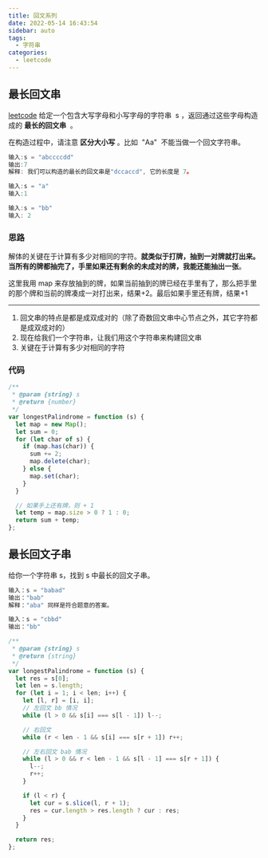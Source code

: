 ```yaml
---
title: 回文系列
date: 2022-05-14 16:43:54
sidebar: auto
tags:
  - 字符串
categories:
  - leetcode
---
```


## 最长回文串

[leetcode](https://leetcode.cn/problems/longest-palindrome) 给定一个包含大写字母和小写字母的字符串  s ，返回通过这些字母构造成的 **最长的回文串**  。

在构造过程中，请注意 **区分大小写** 。比如  "Aa"  不能当做一个回文字符串。

```js
输入:s = "abccccdd"
输出:7
解释: 我们可以构造的最长的回文串是"dccaccd", 它的长度是 7。

输入:s = "a"
输入:1

输入:s = "bb"
输入: 2
```

### 思路

解体的关键在于计算有多少对相同的字符。**就类似于打牌，抽到一对牌就打出来。当所有的牌都抽完了，手里如果还有剩余的未成对的牌，我能还能抽出一张**。

这里我用 map 来存放抽到的牌，如果当前抽到的牌已经在手里有了，那么把手里的那个牌和当前的牌凑成一对打出来，结果+2。最后如果手里还有牌，结果+1

---

1. 回文串的特点是都是成双成对的（除了奇数回文串中心节点之外，其它字符都是成双成对的）
2. 现在给我们一个字符串，让我们用这个字符串来构建回文串
3. 关键在于计算有多少对相同的字符

### 代码

```js
/**
 * @param {string} s
 * @return {number}
 */
var longestPalindrome = function (s) {
  let map = new Map();
  let sum = 0;
  for (let char of s) {
    if (map.has(char)) {
      sum += 2;
      map.delete(char);
    } else {
      map.set(char);
    }
  }

  // 如果手上还有牌，则 + 1
  let temp = map.size > 0 ? 1 : 0;
  return sum + temp;
};
```

## 最长回文子串

给你一个字符串 s，找到 s 中最长的回文子串。

```js
输入：s = "babad"
输出："bab"
解释："aba" 同样是符合题意的答案。

输入：s = "cbbd"
输出："bb"
```

```js
/**
 * @param {string} s
 * @return {string}
 */
var longestPalindrome = function (s) {
  let res = s[0];
  let len = s.length;
  for (let i = 1; i < len; i++) {
    let [l, r] = [i, i];
    // 左回文 bb 情况
    while (l > 0 && s[i] === s[l - 1]) l--;

    // 右回文
    while (r < len - 1 && s[i] === s[r + 1]) r++;

    // 左右回文 bab 情况
    while (l > 0 && r < len - 1 && s[l - 1] === s[r + 1]) {
      l--;
      r++;
    }

    if (l < r) {
      let cur = s.slice(l, r + 1);
      res = cur.length > res.length ? cur : res;
    }
  }

  return res;
};
```
